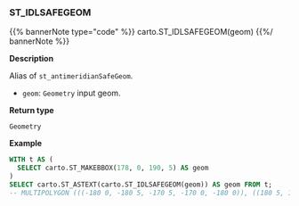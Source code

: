 ### ST_IDLSAFEGEOM

{{% bannerNote type="code" %}}
carto.ST_IDLSAFEGEOM(geom)
{{%/ bannerNote %}}

**Description**

Alias of `st_antimeridianSafeGeom`.

* `geom`: `Geometry` input geom.

**Return type**

`Geometry`

**Example**

```sql
WITH t AS (
  SELECT carto.ST_MAKEBBOX(178, 0, 190, 5) AS geom
)
SELECT carto.ST_ASTEXT(carto.ST_IDLSAFEGEOM(geom)) AS geom FROM t;
-- MULTIPOLYGON (((-180 0, -180 5, -170 5, -170 0, -180 0)), ((180 5, 180 0, 178 0, 178 5, 180 5)))
```